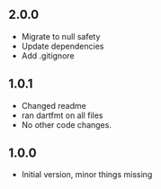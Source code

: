 ## 2.0.0
- Migrate to null safety
- Update dependencies
- Add .gitignore

## 1.0.1

- Changed readme
- ran dartfmt on all files
- No other code changes.

## 1.0.0

- Initial version, minor things missing
